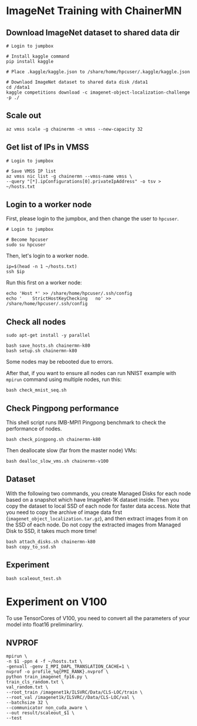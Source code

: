 # ImageNet Training with ChainerMN

## Download ImageNet dataset to shared data dir

```
# Login to jumpbox

# Install kaggle command
pip install kaggle

# Place .kaggle/kaggle.json to /share/home/hpcuser/.kaggle/kaggle.json

# Downlaod ImageNet dataset to shared data disk /data1
cd /data1
kaggle competitions download -c imagenet-object-localization-challenge -p ./
```

## Scale out

```
az vmss scale -g chainermn -n vmss --new-capacity 32
```

## Get list of IPs in VMSS

```
# Login to jumpbox

# Save VMSS IP list
az vmss nic list -g chainermn --vmss-name vmss \
--query "[*].ipConfigurations[0].privateIpAddress" -o tsv > ~/hosts.txt
```

## Login to a worker node

First, please login to the jumpbox, and then change the user to `hpcuser`.

```
# Login to jumpbox

# Become hpcuser
sudo su hpcuser
```

Then, let's login to a worker node.
```
ip=$(head -n 1 ~/hosts.txt)
ssh $ip
```

Run this first on a worker node:
```
echo 'Host *' >> /share/home/hpcuser/.ssh/config
echo '    StrictHostKeyChecking   no' >> /share/home/hpcuser/.ssh/config
```

## Check all nodes

```
sudo apt-get install -y parallel

bash save_hosts.sh chainermn-k80
bash setup.sh chainermn-k80
```

Some nodes may be rebooted due to errors.

After that, if you want to ensure all nodes can run NNIST example
with `mpirun` command using multiple nodes, run this:

```
bash check_mnist_seq.sh
```

## Check Pingpong performance

This shell script runs IMB-MPI1 Pingpong benchmark to check the performance of nodes.

```
bash check_pingpong.sh chainermn-k80
```

Then deallocate slow (far from the master node) VMs:

```
bash dealloc_slow_vms.sh chainermn-v100
```

## Dataset 

With the following two commands, you create Managed Disks for each node based on a snapshot which have ImageNet-1K dataset inside. Then you copy the dataset to local SSD of each node for faster data access. Note that you need to copy the archive of image data first (`imagenet_object_localization.tar.gz`), and then extract images from it on the SSD of each node. Do not copy the extracted images from Managed Disk to SSD, it takes much more time!

```
bash attach_disks.sh chainermn-k80
bash copy_to_ssd.sh
```

## Experiment

```
bash scaleout_test.sh
```

# Experiment on V100

To use TensorCores of V100, you need to convert all the parameters of your model into float16 preliminarliry.

## NVPROF

```
mpirun \
-n $1 -ppn 4 -f ~/hosts.txt \
-genvall -genv I_MPI_DAPL_TRANSLATION_CACHE=1 \
nvprof -o profile_%q{PMI_RANK}.nvprof \
python train_imagenet_fp16.py \
train_cls_random.txt \
val_random.txt \
--root_train /imagenet1k/ILSVRC/Data/CLS-LOC/train \
--root_val /imagenet1k/ILSVRC//Data/CLS-LOC/val \
--batchsize 32 \
--communicator non_cuda_aware \
--out result/scaleout_$1 \
--test
```

